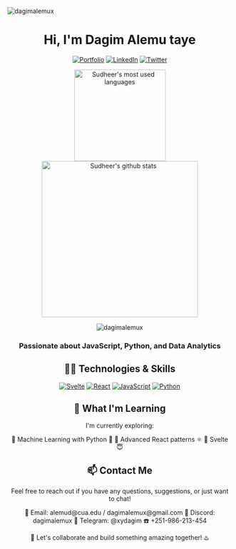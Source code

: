 <p align="left"> <img src="https://komarev.com/ghpvc/?username=dagimalemux&label=Profile%20views&color=0e75b6&style=flat" alt="dagimalemux" /> </p>
<h1 align="center">  Hi, I'm Dagim Alemu  taye</h1>

<p align="center">
  <a href="https://yourportfolio.com"><img src="https://img.shields.io/badge/Portfolio-Visit-ff69b4" alt="Portfolio"></a>
  <a href="https://www.linkedin.com/in/dagimalemux"><img src="https://img.shields.io/badge/LinkedIn-Connect-blue" alt="LinkedIn"></a>
  <a href="https://twitter.com/dagimalemux"><img src="https://img.shields.io/badge/Twitter-Follow-blue" alt="Twitter"></a>
</p>
<div align = "center">
<a href="https://github.com/dagimalemux">
  <img align="center" src="https://github-readme-stats.vercel.app/api/top-langs/?username=dagimalemux&theme=light&count_private=true&layout=compact" width="205" alt="Sudheer's most used languages" />
</a>
<a align="center" href="https://github.com/dagimalemux">
 <img align="center" src="https://github-readme-stats.vercel.app/api?username=dagimalemux&show_icons=true&theme=light&line_height=27&include_all_commits=true&count_private=true&hide=issues,prs,contribs" width="350" alt="Sudheer's github stats"/>
</a>
<p><img align="center" src="https://github-readme-streak-stats.herokuapp.com/?user=dagimalemux&" alt="dagimalemux" /></p>
</div>
<h3 align="center">Passionate about JavaScript, Python, and Data Analytics</h3>

<h2 align="center">🧑‍💻 Technologies & Skills</h2>

<p align="center">
      <div align="center">
            <a href="https://yourportfolio.com"><img src="https://img.icons8.com/?size=128&id=Mm35TzLKahiF&format=png" alt="Svelte"></a>
             <a href="https://yourportfolio.com"><img src="https://img.icons8.com/?size=128&id=lVitPDXqQKP8&format=png" alt="React"></a>
            <a href="https://yourportfolio.com"><img src="https://img.icons8.com/?size=128&id=1ZSHk8m9bk4p&format=png" alt="JavaScript"></a>
            <a href="https://yourportfolio.com"><img src="https://img.icons8.com/?size=128&id=121464&format=png" alt="Python"></a>
     <div align="center">
</p>
<h2 align="center">🌱 What I'm Learning</h2>

<p align="center">I'm currently exploring:</p>

<p align="center">
👣 Machine Learning with Python 🤖
👣 Advanced React patterns ⚛️
👣 Svelte 😇
</p>

<h2 align="center">📫 Contact Me</h2>

<p align="center">Feel free to reach out if you have any questions, suggestions, or just want to chat!</p>

<p align="center">
  📧 Email: alemud@cua.edu / dagimalemux@gmail.com
  🔔 Discord: dagimalemux  
  🤳 Telegram: @xydagim
  ☎️ +251-986-213-454
</p>

<p align="center">🌌 Let's collaborate and build something amazing together! ♨️</p>





